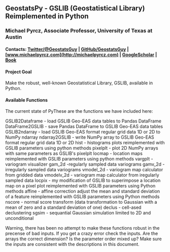 
## GeostatsPy - GSLIB (Geostatistical Library) Reimplemented in Python 
### Michael Pyrcz, Associate Professor, University of Texas at Austin 

#### Contacts: [Twitter/@GeostatsGuy](https://twitter.com/geostatsguy) | [GitHub/GeostatsGuy](https://github.com/GeostatsGuy) | [www.michaelpyrcz.com](http://michaelpyrcz.com) | [GoogleScholar](https://scholar.google.com/citations?user=QVZ20eQAAAAJ&hl=en&oi=ao) | [Book](https://www.amazon.com/Geostatistical-Reservoir-Modeling-Michael-Pyrcz/dp/0199731446)

#### Project Goal

Make the robust, well-known Geostatistical Library, GSLIB, available in Python.

#### Available Functions

The current state of PyThese are the functions we have included here:

GSLIB2Dataframe - load GSLIB Geo-EAS data tables to Pandas DataFrame
DataFrame2GSLIB - save Pandas DataFrame to GSLIB Geo-EAS data tables
GSLIB2ndarray - load GSLIB Geo-EAS format regular grid data 1D or 2D to NumPy ndarray
ndarray2GSLIB - write NumPy array to GSLIB Geo-EAS format regular grid data 1D or 2D
hist - histograms plots reimplemented with GSLIB parameters using python methods
pixelplt - plot 2D NumPy arrays with same parameters as GSLIB's pixelplt 
locmap - location maps reimplemented with GSLIB parameters using python methods
vargplt - variogram visualizer
gam_2d -regularly sampled data variograms
gamv_2d - irregularly sampled data variograms
vmodel_2d - variogram map calculator from gridded data
vmodelv_2d - variogram map calculator from iregularly sampled data
locpix - my modification of GSLIB to superimpose a location map on a pixel plot reimplemented with GSLIB parameters using Python methods
affine - affine correction adjust the mean and standard deviation of a feature reimplemented with GSLIB parameters using Python methods
nscore - normal score transform (data transformation to Gaussian with a mean of zero and a standard deviation of one)
declus - cell-ased declustering
sgsim - sequantial Gaussian simulation limited to 2D and unconditional

Warning, there has been no attempt to make these functions robust in the precense of bad inputs. If you get a crazy error check the inputs. Are the arrays the correct dimension? Is the parameter order mixed up? Make sure the inputs are consistent with the descriptions in this document.

